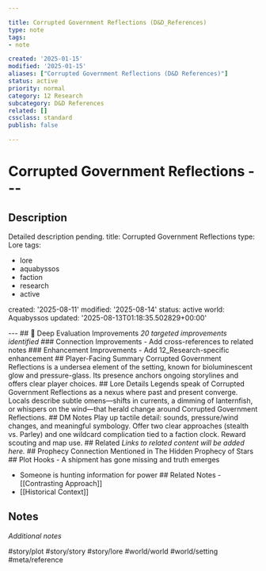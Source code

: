 ```yaml
---

title: Corrupted Government Reflections (D&D_References)
type: note
tags:
- note

created: '2025-01-15'
modified: '2025-01-15'
aliases: ["Corrupted Government Reflections (D&D References)"]
status: active
priority: normal
category: 12 Research
subcategory: D&D References
related: []
cssclass: standard
publish: false

---
```


 # Corrupted Government Reflections ---

## Description

Detailed description pending.
title: Corrupted Government Reflections
type: Lore
tags:
- lore
- aquabyssos
- faction
- research
- active

created: '2025-08-11'
modified: '2025-08-14'
status: active
world: Aquabyssos
updated: '2025-08-13T01:18:35.502829+00:00'

--- ## 🔧 Deep Evaluation Improvements *20 targeted improvements identified* ### Connection Improvements - Add cross-references to related notes ### Enhancement Improvements - Add 12_Research-specific enhancement ## Player-Facing Summary Corrupted Government Reflections is a undersea element of the setting, known for bioluminescent glow and pressure-glass. Its presence anchors ongoing storylines and offers clear player choices. ## Lore Details Legends speak of Corrupted Government Reflections as a nexus where past and present converge. Locals describe subtle omens—shifts in currents, a dimming of lanternfish, or whispers on the wind—that herald change around Corrupted Government Reflections. ## DM Notes Play up tactile detail: sounds, pressure/wind changes, and meaningful symbology. Offer two clear approaches (stealth vs. Parley) and one wildcard complication tied to a faction clock. Reward scouting and map use. ## Related *Links to related content will be added here.* ## Prophecy Connection Mentioned in The Hidden Prophecy of Stars ## Plot Hooks - A shipment has gone missing and truth emerges

- Someone is hunting information for power ## Related Notes - [[Contrasting Approach]]
- [[Historical Context]]

## Notes

*Additional notes*

#story/plot
#story/story
#story/lore
#world/world
#world/setting
#meta/reference